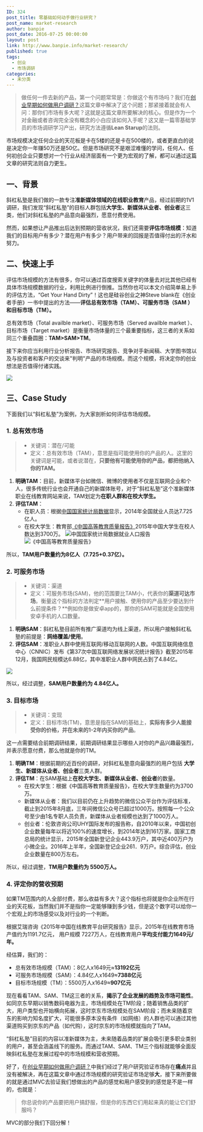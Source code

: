```yaml
---
ID: 324
post_title: 零基础如何动手做行业研究？
post_name: market-research
author: banpie
post_date: 2016-07-25 00:00:00
layout: post
link: http://www.banpie.info/market-research/
published: true
tags:
  - 创业
  - 市场调研
categories:
  - 未分类
---
```

> 做任何一件去新的产品，第一个问题常常是：你做这个有市场吗？我们在[创业早期如何做用户调研？][1]这篇文章中解决了这个问题；那紧接着就会有人问：那你们市场有多大呢？这就是这篇文章所要解决的核心。但是作为一个对金融或者咨询完全没有概念的小白应该如何入手呢？这又是一篇零基础学员的市场调研学习产出，研究方法遵循**Lean Starup**的法则。

市场规模决定任何企业的天花板是卡在5楼的还是卡在500楼的，或者更直白的说是决定你一年赚50万还是50亿。但是市场研究不是艰涩难懂的学问，任何人、任何初创企业只要想对一个行业从经济层面有一个更为宏观的了解，都可以通过这篇文章的研究法则自力更生。

## 一、背景

斜杠私塾是我们做的一款专注**准新媒体领域的在线职业教育**产品，经过前期的1V1调研，我们发现“斜杠私塾”的目标人群包括**大学生、新媒体从业者、创业者**这三类，他们对斜杠私塾的产品意向最强烈，愿意付费使用。

然而，如果想让产品推出后达到预期的营收状况，我们还需要**评估市场规模**：知道我们的目标用户有多少？潜在用户有多少？用户带来的回报是否值得付出的汗水和努力。

## 二、快速上手

评估市场规模的方法有很多，你可以通过百度搜索关键字的体量去对比其他已经有具体市场规模数据的行业，利用比例进行倒推。当然你也可以本文介绍简单易上手的评估方法，“Get Your Hand Dirty”！这也是硅谷创业之神Steve blank在《创业者手册》一书中提出的方法——**评估总有效市场（TAM）、可服务市场（SAM ）和目标市场（TM）。**

总有效市场（Total availble market）、可服务市场（Served availble market ）、目标市场（Target market）是衡量市场体量的三个最重要指标，这三者的关系如同三个重叠圆圈：**TAM>SAM>TM**。

接下来你应当利用行业分析报告、市场研究报告、竞争对手新闻稿、大学图书馆以及与投资者和客户的交谈来"判明"产品的市场规模。而这个规模，将决定你的创业想法是否值得付诸实践。

![][2]

## 三、Case Study

下面我们以“斜杠私塾”为案例，为大家剖析如何评估市场规模。

### 1\. 总有效市场

> *   关键词：潜在/可能
> *   定义：总有效市场（TAM），意思是指可能使用你的产品的人。这里的关键词是可能，或者说潜在，**只要他有可能使用你的产品，都把他纳入你的TAM。**

1.  **明确TAM**：目前，新媒体平台如微信、微博的使用者不仅是互联网企业和个人，很多传统行业也会开通自己的新媒体账号，对于“斜杠私塾”这个准新媒体职业在线教育网站来说，TAM划定为**在职人群和在校大学生。**
2.  **评估TAM**： 
    *   在职人员：根据[中国国家统计局数据][3]显示，2014年全国就业人员达7.725亿人。
    *   在校大学生：教育部[《中国高等教育质量报告》][4]2015年中国大学生在校人数达到3700万。 ![中国国家统计局数据就业人口报告][5] ![《中国高等教育质量报告》][6]

所以，**TAM用户数量约为8亿人（7.725+0.37亿）。**

### 2\. 可服务市场

> *   关键词：渠道
> *   定义：可服务市场(SAM)，他的范围要比TAM小，代表你的**渠道可达市场**。衡量这个指标的方法判定**用户接触、使用你的产品至少要达到什么前提条件？**例如你是做安卓app的，那你的SAM可能就是全国使用安卓手机的人口数量。

1.  **明确SAM**：斜杠私塾目前所有推广渠道均为线上渠道，所以用户接触斜杠私塾的前提是：**网络覆盖/使用**。
2.  **评估SAM**：准职业人群中使用互联网/移动互联网的人数。中国互联网络信息中心（CNNIC）发布《第37次中国互联网络发展状况统计报告》截至2015年12月，我国网民规模达6.88亿，其中准职业人群中网民占到了4.84亿。

![][7]

所以，经过调整，**SAM用户数量约为 4.84亿人。**

### 3\. 目标市场

> *   关键词：变现
> *   定义：目标市场(TM)，意思是指在SAM的基础上，**实际有多少人能接受你的价格，并在未来的1-2年内买你的产品**。

这一点需要结合前期调研结果，前期调研结果显示哪些人对你的产品兴趣最强烈，并表示愿意付费，那么他就是你的TM。

1.  **明确TM**：根据前期的近百份的调研，对斜杠私塾意向最强烈的用户包括 **大学生、新媒体从业者、创业者**三类人群。
2.  **评估TM**：在SAM基础上**在校大学生、新媒体从业者、创业者**的数量。 
    *   在校大学生：根据《中国高等教育质量报告》，在校大学生数量约为3700万。
    *   新媒体从业者：我们以目前仍在上升趋势的微信公众平台作为评估标准，截止到2015年8月底，三年间微信公众号已超过1000万。按照每一个公众号至少由1名专职人员负责，新媒体从业者规模也达到了1000万人。
    *   创业者：伦敦咨询公司UHY国际发布的报告称，自2010年以来，中国初创企业数量每年以将近100%的速度增长，到2014年达到161万家。国家工商总局的统计显示，2015年全国新登记企业443.9万户，其中近400万户为小微企业。2016年上半年，全国新登记企业261．9万户。综合评估，创业企业数量在800万左右。

所以，经过调整，**TM用户数量约为 5500万人。**

### 4\. 评定你的营收预期

如果TM范围内的人全部付费，那么收益有多大？这个指标也将就是你企业所在行业的天花板，当然我们并不是指你一定能够赚到多少钱，但是这个数字可以给你一个宏观上的市场感受以及对行业的一个判断。

根据艾瑞咨询《2015年中国在线教育平台研究报告》显示，2015年在线教育市场产值约为1191.7亿元， 用户规模 7227万人，在线教育用户**平均支付能力1649元/年。**

经估算，我们的：

*   总有效市场规模（TAM）：8亿人x1649元≈**13192亿元**
*   可服务市场规模（SAM）：4.84亿人x1649≈**7388亿元**
*   目标市场规模（TM）：5500万人x1649≈**907亿元**

现在看看TAM、SAM、TM这三者的关系，**揭示了企业发展的趋势及市场可能性**。如同京东早期以销售数码电器为主，市场规模处在TM阶段；随着销售品类的扩大，用户类型也开始横向拓展，这时京东市场规模处在SAM阶段；而未来随着京东的影响力知名度扩大，可能很多原本没有条件（如网络）的人群也可以通过其他渠道购买到京东的产品（如代购），这时京东的市场规模就指向了TAM。

“斜杠私塾”目前的内容以准新媒体为主，未来随着品类的扩展会吸引更多职业类别的用户，甚至会涵盖线下的服务。而通过TAM、SAM、TM三个指标就能够全面反映斜杠私塾在发展过程中的市场规模和营收预期。

好了，在[创业早期如何做用户调研？][1]中我们经过了用户研究验证市场存在**痛点**并且没有被解决，再在这篇文章中通过市场规模的研究验证市场足够**大**，接下来所要做的就是通过MVC去验证我们想做出的产品的感觉和用户感受到的感觉是不是一样的，也就是：

> 你总说你的产品要把用户搞舒服，但是你的东西它们用起来真的能让它们舒服吗？

MVC的部分我们下回分解！

 [1]: http://www.banpie.info/user-research
 [2]: https://dn-shimo-image.qbox.me/LA8h5HgI2GElxsWC.jpeg!thumbnail
 [3]: http://data.stats.gov.cn/staticreq.htm
 [4]: http://www.moe.gov.cn/jyb_xwfb/xw_fbh/moe_2069/xwfbh_2016n/xwfb_160407/160407_mtbd/201604/t20160408_237168.html
 [5]: https://dn-shimo-image.qbox.me/ShbVjfV4gqosAovx.png!thumbnail
 [6]: https://dn-shimo-image.qbox.me/G61sVvQ7LlUqhsbK.jpg!thumbnail
 [7]: https://dn-shimo-image.qbox.me/XH2QwLR3vKANUjyV.png!thumbnail
